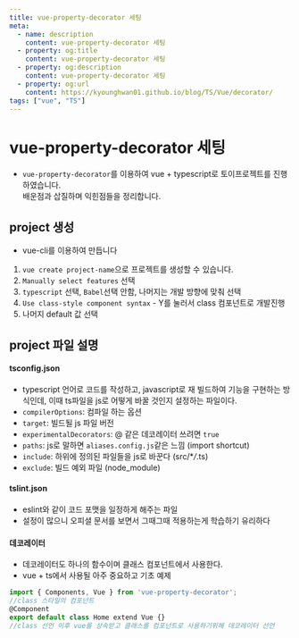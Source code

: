 ```yaml
---
title: vue-property-decorator 세팅
meta:
  - name: description
    content: vue-property-decorator 세팅
  - property: og:title
    content: vue-property-decorator 세팅
  - property: og:description
    content: vue-property-decorator 세팅
  - property: og:url
    content: https://kyounghwan01.github.io/blog/TS/Vue/decorator/
tags: ["vue", "TS"]
---
```


# vue-property-decorator 세팅

- `vue-property-decorator`를 이용하여 vue + typescript로 토이프로젝트를 진행하였습니다.
  <br>배운점과 삽질하며 익힌점들을 정리합니다.

## project 생성

- vue-cli를 이용하여 만듭니다

1. `vue create project-name`으로 프로젝트를 생성할 수 있습니다.
2. `Manually select features` 선택
3. `typescript` 선택, `Babel`선택 안함, 나머지는 개발 방향에 맞춰 선택
4. `Use class-style component syntax` - Y를 눌러서 class 컴포넌트로 개발진행
5. 나머지 default 값 선택

## project 파일 설명

#### tsconfig.json

- typescript 언어로 코드를 작성하고, javascript로 재 빌드하여 기능을 구현하는 방식인데,
  이때 ts파일을 js로 어떻게 바꿀 것인지 설정하는 파일이다.
- `compilerOptions`: 컴파일 하는 옵션
- `target`: 빌드될 js 파일 버전
- `experimentalDecorators`: @ 같은 데코레이터 쓰려면 `true`
- `paths`: js로 말하면 `aliases.config.js`같은 느낌 (import shortcut)
- `include`: 하위에 정의된 파일들을 js로 바꾼다 (src/\*_/_.ts)
- `exclude`: 빌드 예외 파일 (node_module)

#### tslint.json

- eslint와 같이 코드 포맷을 일정하게 해주는 파일
- 설정이 많으니 오피셜 문서를 보면서 그때그때 적용하는게 학습하기 유리하다

#### 데코레이터

- 데코레이터도 하나의 함수이며 클래스 컴포넌트에서 사용한다.
- vue + ts에서 사용될 아주 중요하고 기초 예제

```ts
import { Components, Vue } from 'vue-property-decorator';
//class 스타일의 컴포넌트
@Component
export default class Home extend Vue {}
//class 선언 이후 vue를 상속받고 클래스를 컴포넌트로 사용하기위해 데코레이터 선언
```

<TagLinks />

<Disqus />
